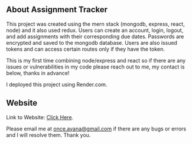 ## About Assignment Tracker 

This project was created using the mern stack (mongodb, express, react, node) and it also used redux. Users can create an account, login, logout, and add assignments with their corresponding due dates. Passwords are encrypted and saved to the mongodb database. Users are also issued tokens and can access certain routes only if they have the token. 

This is my first time combining node/express and react so if there are any issues or vulnerabilities in my code please reach out to me, my contact is below, thanks in advance!

I deployed this project using Render.com. 

## Website

Link to Website: [Click Here](https://assignment-tracker-mern.onrender.com/).

Please email me at once.ayana@gmail.com if there are any bugs or errors and I will resolve them. Thank you.
